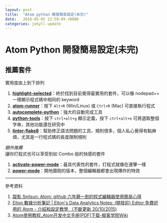 ```yaml
---
layout: post
title:  "Atom python 開發簡易設定(未完)"
date:   2016-05-05 22:59:49 +0800
categories: jekyll update
---
```


# Atom Python 開發簡易設定(未完)

## 推薦套件

實用度由上到下排列

1. **[highlight-selected](https://atom.io/packages/highlight-selected)**：終於找到目前覺得最實用的套件，可以像 nodepad++ 一樣顯示程式碼中相同的 keyword
2. **[atom-runner](https://atom.io/packages/atom-runner)**：按下 `Alt+R` (Win/Linux) 或 `Ctrl+R` (Mac) 可直接執行程式
3. **[autocomplete-python](https://atom.io/packages/autocomplete-python)**：強大的自動完成工具
4. **[python-tools](https://atom.io/packages/python-tools)**：按下 `ctrl+alt+g` 顯示定義，按下 `ctrl+alt+e` 可將選取整個字串，其他功能還在研究中
5. **[linter-flake8](https://atom.io/packages/linter-flake8)**：幫助修正語法問題的工具，規則很多，個人私心覺得有點麻煩，尤其是一行程式碼的長度限制規則
  
  
  
*額外推薦*  
讓你打程式也可以享受到如 Combo 般的快感的套件  
1. **[activate-power-mode](https://atom.io/packages/activate-power-mode)**：最具代表性的套件，打程式就像在連擊一樣  
2. **[power-mode](https://atom.io/packages/power-mode)**：開地圖砲的版本，整個編輯器都會出現爆炸的特效
















***
參考資料

1. [蹤影 Smlsun: Atom: github 六年磨一劍的程式編輯器使用簡易心得](http://blog.smlsun.com/2014/04/atom-github.html)
2. [Elton 數據分析筆記 | Elton's Data Analytics Notes: (開發前) Editor 免費好用的 Atom - 介紹和設定教學 （不斷更新 20/10/2015)](http://eltonnoteshk.blogspot.tw/2015/10/ide-atom-20102015.html)
3. [Atom使用教程_Atom开发中文手册[PDF]下载-极客学院Wiki](http://wiki.jikexueyuan.com/project/atom/)

